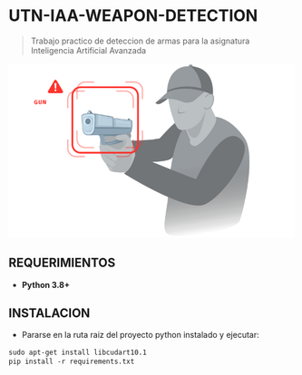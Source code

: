 # UTN-IAA-WEAPON-DETECTION

> Trabajo practico de deteccion de armas para la asignatura Inteligencia Artificial Avanzada

![alt text](img/weapon-detection.png)

## REQUERIMIENTOS

* **Python 3.8+**

## INSTALACION

* Pararse en la ruta raiz del proyecto python instalado y ejecutar:
```
sudo apt-get install libcudart10.1
pip install -r requirements.txt
```
